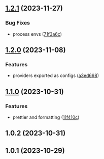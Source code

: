 

## [1.2.1](https://github.com/codemaskinc/nestjs-config/compare/1.2.0...1.2.1) (2023-11-27)


### Bug Fixes

* process envs ([71f3a6c](https://github.com/codemaskinc/nestjs-config/commit/71f3a6c9e8fc08558c8ba1ec327965f7de9d2ef6))

## [1.2.0](https://github.com/codemaskinc/nestjs-config/compare/1.1.0...1.2.0) (2023-11-08)


### Features

* providers exported as configs ([a3ed698](https://github.com/codemaskinc/nestjs-config/commit/a3ed698a681544f98b34cc2e420361225a693d73))

## [1.1.0](https://github.com/codemaskinc/nestjs-config/compare/1.0.2...1.1.0) (2023-10-31)


### Features

* prettier and formatting ([11f410c](https://github.com/codemaskinc/nestjs-config/commit/11f410c0919cfd8af2401557b8807ec52e3039ec))

## 1.0.2 (2023-10-31)

## 1.0.1 (2023-10-29)
